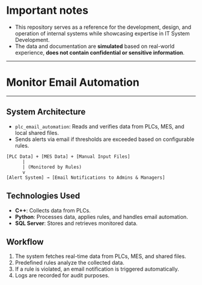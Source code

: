 # **Important notes**
- This repository serves as a reference for the development, design, and operation of internal systems while showcasing expertise in IT System Development.
- The data and documentation are **simulated** based on real-world experience,
**does not contain confidential or sensitive information**.
---
# Monitor Email Automation
---
## System Architecture
- `plc_email_automation`: Reads and verifies data from PLCs, MES, and local shared files.
- Sends alerts via email if thresholds are exceeded based on configurable rules.

```plaintext
[PLC Data] + [MES Data] + [Manual Input Files]
      | 
      | (Monitored by Rules)
      v
[Alert System] → [Email Notifications to Admins & Managers]

```

## Technologies Used
- **C++**: Collects data from PLCs.
- **Python**: Processes data, applies rules, and handles email automation.
- **SQL Server**: Stores and retrieves monitored data.

## Workflow
1. The system fetches real-time data from PLCs, MES, and shared files.
2. Predefined rules analyze the collected data.
3. If a rule is violated, an email notification is triggered automatically.
4. Logs are recorded for audit purposes.
